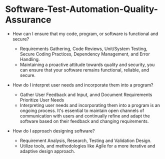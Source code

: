 # Software-Test-Automation-Quality-Assurance

- How can I ensure that my code, program, or software is functional and secure?
   * Requirements Gathering, Code Reviews, Unit/System Testing, Secure Coding Practices, Dependency Management, and Error Handling.
   * Maintaining a proactive attitude towards quality and security, you can ensure that your software remains functional, reliable, and secure.
 
- How do I interpret user needs and incorporate them into a program?
  * Gather User Feedback and Input, annd Document Requirements Prioritize User Needs 
  * Interpreting user needs and incorporating them into a program is an ongoing process. It's essential to maintain open channels of communication with users and continually refine and adapt the software based on their feedback and changing requirements.

- How do I approach designing software?
  * Requirement Analysis, Research, Testing and Validation Design.
  * Utilize tools, and methodologies like Agile for a more iterative and adaptive design approach.
